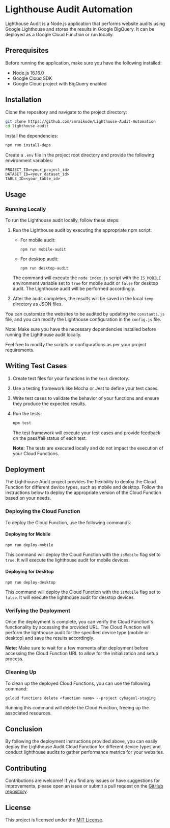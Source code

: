 # Lighthouse Audit Automation

Lighthouse Audit is a Node.js application that performs website audits using Google Lighthouse and stores the results in Google BigQuery. It can be deployed as a Google Cloud Function or run locally.

## Prerequisites

Before running the application, make sure you have the following installed:

- Node.js 16.16.0
- Google Cloud SDK
- Google Cloud project with BigQuery enabled

## Installation

Clone the repository and navigate to the project directory:

```bash
git clone https://github.com/smraikode/Lighthouse-Audit-Automation
cd lighthouse-audit
```

Install the dependencies:

```bash
npm run install-deps
```

Create a `.env` file in the project root directory and provide the following environment variables:

```dotenv
PROJECT_ID=<your_project_id>
DATASET_ID=<your_dataset_id>
TABLE_ID=<your_table_id>
```

## Usage

### Running Locally

To run the Lighthouse audit locally, follow these steps:

1. Run the Lighthouse audit by executing the appropriate npm script:
   - For mobile audit:
     ```
     npm run mobile-audit
     ```

   - For desktop audit:
     ```
     npm run desktop-audit
     ```

   The command will execute the `node index.js` script with the `IS_MOBILE` environment variable set to `true` for mobile audit or `false` for desktop audit. The Lighthouse audit will be performed accordingly.

2. After the audit completes, the results will be saved in the local `temp` directory as JSON files.

You can customize the websites to be audited by updating the `constants.js` file, and you can modify the Lighthouse configuration in the `config.js` file.

Note: Make sure you have the necessary dependencies installed before running the Lighthouse audit locally.

Feel free to modify the scripts or configurations as per your project requirements.

## Writing Test Cases

1. Create test files for your functions in the `test` directory.

2. Use a testing framework like Mocha or Jest to define your test cases.

3. Write test cases to validate the behavior of your functions and ensure they produce the expected results.

4. Run the tests:

   ```bash
   npm test
   ```

   The test framework will execute your test cases and provide feedback on the pass/fail status of each test.

   **Note:** The tests are executed locally and do not impact the execution of your Cloud Functions.

## Deployment

The Lighthouse Audit project provides the flexibility to deploy the Cloud Function for different device types, such as mobile and desktop. Follow the instructions below to deploy the appropriate version of the Cloud Function based on your needs.

### Deploying the Cloud Function

To deploy the Cloud Function, use the following commands:

#### Deploying for Mobile

```shell
npm run deploy-mobile
```

This command will deploy the Cloud Function with the `isMobile` flag set to `true`. It will execute the lighthouse audit for mobile devices.

#### Deploying for Desktop

```shell
npm run deploy-desktop
```

This command will deploy the Cloud Function with the `isMobile` flag set to `false`. It will execute the lighthouse audit for desktop devices.

### Verifying the Deployment

Once the deployment is complete, you can verify the Cloud Function's functionality by accessing the provided URL. The Cloud Function will perform the lighthouse audit for the specified device type (mobile or desktop) and save the results accordingly.

**Note:** Make sure to wait for a few moments after deployment before accessing the Cloud Function URL to allow for the initialization and setup process.

### Cleaning Up

To clean up the deployed Cloud Functions, you can use the following command:

```shell
gcloud functions delete <function name> --project cybagexl-staging
```

Running this command will delete the Cloud Function, freeing up the associated resources.

## Conclusion

By following the deployment instructions provided above, you can easily deploy the Lighthouse Audit Cloud Function for different device types and conduct lighthouse audits to gather performance metrics for your websites.

## Contributing

Contributions are welcome! If you find any issues or have suggestions for improvements, please open an issue or submit a pull request on the [GitHub repository](https://github.com/smraikode/Lighthouse-Audit-Automation).

## License

This project is licensed under the [MIT License](LICENSE).